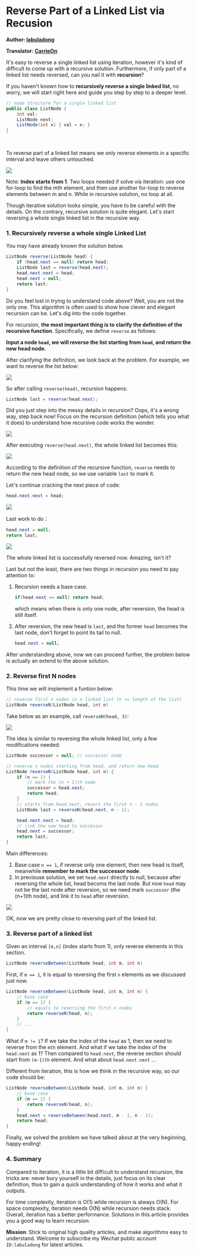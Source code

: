 # Reverse Part of a Linked List via Recusion

**Author: [labuladong](https://github.com/labuladong)**

**Translator: [CarrieOn](https://github.com/CarrieOn)**

It's easy to reverse a single linked list using iteration, however it's kind of difficult to come up with a recursive solution. Furthermore, if only part of a linked list needs reversed, can you nail it with **recursion**?

If you haven't known how to **recursively reverse a single linked list**, no worry, we will start right here and guide you step by step to a deeper level.

```java
// node structure for a single linked list 
public class ListNode {
    int val;
    ListNode next;
    ListNode(int x) { val = x; }
}
```
<br>

To reverse part of a linked list means we only reverse elements in a specific interval and leave others untouched.

![](../pictures/reverse_linked_list/title.png)

Note: **Index starts from 1**. Two loops needed if solve via iteration: use one for-loop to find the mth element, and then use another for-loop to reverse elements between m and n. While in recursive solution, no loop at all. 

Though iterative solution looks simple, you have to be careful with the details. On the contrary, recursive solution is quite elegant. Let's start reversing a whole single linked list in the recursive way.

### 1. Recursively reverse a whole single Linked List

You may have already known the solution below.

```java
ListNode reverse(ListNode head) {
    if (head.next == null) return head;
    ListNode last = reverse(head.next);
    head.next.next = head;
    head.next = null;
    return last;
}
```
Do you feel lost in trying to understand code above? Well, you are not the only one. This algorithm is often used to show how clever and elegant recursion can be. Let's dig into the code together.

For recursion, **the most important thing is to clarify the definition of the recursive function**. Specifically, we define `reverse` as follows:

**Input a node `head`, we will reverse the list starting from `head`, and return the new head node.**

After clarifying the definition, we look back at the problem. For example, we want to reverse the list below:

![](../pictures/reverse_linked_list/1.jpg)

So after calling `reverse(head)`, recursion happens:

```java
ListNode last = reverse(head.next);
```
Did you just step into the messy details in recursion? Oops, it's a wrong way, step back now! Focus on the recursion definition (which tells you what it does) to understand how recursive code works the wonder.

![](../pictures/reverse_linked_list/2.jpg)

After executing `reverse(head.next)`, the whole linked list becomes this:

![](../pictures/reverse_linked_list/3.jpg)

According to the definition of the recursive function, `reverse` needs to return the new head node, so we use variable `last` to mark it. 

Let's continue cracking the next piece of code:

```java
head.next.next = head;
```

![](../pictures/reverse_linked_list/4.jpg)

Last work to do：

```java
head.next = null;
return last;
```

![](../pictures/reverse_linked_list/5.jpg)

The whole linked list is successfully reversed now. Amazing, isn't it? 

Last but not the least, there are two things in recursion you need to pay attention to:

1. Recursion needs a base case.
	
	```java
	if(head.next == null) return head;
	```
	
	which means when there is only one node, after reversion, the head is still itself.
2. After reversion, the new head is `last`, and the former `head` becomes the last node, don't forget to point its tail to null.

	```java
	head.next = null;
	```
	
After understanding above, now we can proceed further, the problem below is actually an extend to the above solution.

### 2. Reverse first N nodes

This time we will implement a funtion below:

```java
// reverse first n nodes in a linked list (n <= length of the list)
ListNode reverseN(ListNode head, int n)
```
Take below as an example, call `reverseN(head, 3)`:

![](../pictures/reverse_linked_list/6.jpg)

The idea is similar to reversing the whole linked list, only a few modifications needed:

```java
ListNode successor = null; // successor node

// reverse n nodes starting from head, and return new head
ListNode reverseN(ListNode head, int n) {
    if (n == 1) { 
        // mark the (n + 1)th node
        successor = head.next;
        return head;
    }
    // starts from head.next, revers the first n - 1 nodes
    ListNode last = reverseN(head.next, n - 1);

    head.next.next = head;
    // link the new head to successor
    head.next = successor;
    return last;
}    
```

Main differences:

1. Base case `n == 1`, if reverse only one element, then new head is itself, meanwhile **remember to mark the successor node**.
2. In previouse solution, we set `head.next` directly to null, because after reversing the whole list, head becoms the last node. But now `head` may not be the last node after reversion, so we need mark `successor` (the (n+1)th node), and link it to `head` after reversion.

![](../pictures/reverse_linked_list/7.jpg)

OK, now we are pretty close to reversing part of the linked list.

### 3. Reverse part of a linked list

Given an interval `[m,n]` (index starts from 1), only reverse elements in this section.

```java
ListNode reverseBetween(ListNode head, int m, int n)
```

First, if `m == 1`, it is equal to reversing the first `n` elements as we discussed just now.


```java
ListNode reverseBetween(ListNode head, int m, int n) {
    // base case
    if (m == 1) {
        // equals to reversing the first n nodes
        return reverseN(head, n);
    }
    // ...
}
```
What if `m != 1`? If we take the index of the `head` as 1, then we need to reverse from the `mth` element. And what if we take the index of the `head.next` as 1? Then compared to `head.next`, the reverse section should start from `(m-1)th` element. And what about `head.next.next` ...

Different from iteration, this is how we think in the recursive way, so our code should be:

```java
ListNode reverseBetween(ListNode head, int m, int n) {
    // base case
    if (m == 1) {
        return reverseN(head, n);
    }
    head.next = reverseBetween(head.next, m - 1, n - 1);
    return head;
}
```
Finally, we solved the problem we have talked about at the very beginning, happy ending!

### 4. Summary

Compared to iteration, it is a little bit difficult to understand recursion, the tricks are: never bury yourself in the details, just focus on its clear definition, thus to gain a quick understanding of how it works and what it outputs.

For time complexity, iteration is O(1) while recursion is always O(N). For space complexity, iteration needs O(N) while recursion needs stack. Overall, iteration has a better performance. Solutions in this article provides you a good way to learn recursion.

**Mission**: Stick to original high quality articles, and make algorithms easy to understand. Welcome to subscribe my Wechat public account `ID:labuladong` for latest articles.
